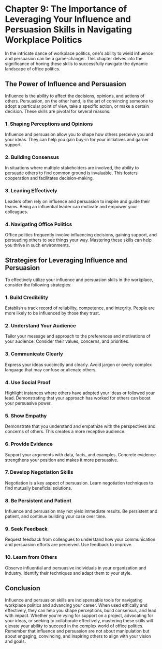 Chapter 9: The Importance of Leveraging Your Influence and Persuasion Skills in Navigating Workplace Politics
=============================================================================================================

In the intricate dance of workplace politics, one's ability to wield influence and persuasion can be a game-changer. This chapter delves into the significance of honing these skills to successfully navigate the dynamic landscape of office politics.

The Power of Influence and Persuasion
-------------------------------------

Influence is the ability to affect the decisions, opinions, and actions of others. Persuasion, on the other hand, is the art of convincing someone to adopt a particular point of view, take a specific action, or make a certain decision. These skills are pivotal for several reasons:

### **1. Shaping Perceptions and Opinions**

Influence and persuasion allow you to shape how others perceive you and your ideas. They can help you gain buy-in for your initiatives and garner support.

### **2. Building Consensus**

In situations where multiple stakeholders are involved, the ability to persuade others to find common ground is invaluable. This fosters cooperation and facilitates decision-making.

### **3. Leading Effectively**

Leaders often rely on influence and persuasion to inspire and guide their teams. Being an influential leader can motivate and empower your colleagues.

### **4. Navigating Office Politics**

Office politics frequently involve influencing decisions, gaining support, and persuading others to see things your way. Mastering these skills can help you thrive in such environments.

Strategies for Leveraging Influence and Persuasion
--------------------------------------------------

To effectively utilize your influence and persuasion skills in the workplace, consider the following strategies:

### **1. Build Credibility**

Establish a track record of reliability, competence, and integrity. People are more likely to be influenced by those they trust.

### **2. Understand Your Audience**

Tailor your message and approach to the preferences and motivations of your audience. Consider their values, concerns, and priorities.

### **3. Communicate Clearly**

Express your ideas succinctly and clearly. Avoid jargon or overly complex language that may confuse or alienate others.

### **4. Use Social Proof**

Highlight instances where others have adopted your ideas or followed your lead. Demonstrating that your approach has worked for others can boost your persuasive power.

### **5. Show Empathy**

Demonstrate that you understand and empathize with the perspectives and concerns of others. This creates a more receptive audience.

### **6. Provide Evidence**

Support your arguments with data, facts, and examples. Concrete evidence strengthens your position and makes it more persuasive.

### **7. Develop Negotiation Skills**

Negotiation is a key aspect of persuasion. Learn negotiation techniques to find mutually beneficial solutions.

### **8. Be Persistent and Patient**

Influence and persuasion may not yield immediate results. Be persistent and patient, and continue building your case over time.

### **9. Seek Feedback**

Request feedback from colleagues to understand how your communication and persuasion efforts are perceived. Use feedback to improve.

### **10. Learn from Others**

Observe influential and persuasive individuals in your organization and industry. Identify their techniques and adapt them to your style.

Conclusion
----------

Influence and persuasion skills are indispensable tools for navigating workplace politics and advancing your career. When used ethically and effectively, they can help you shape perceptions, build consensus, and lead with impact. Whether you're vying for support on a project, advocating for your ideas, or seeking to collaborate effectively, mastering these skills will elevate your ability to succeed in the complex world of office politics. Remember that influence and persuasion are not about manipulation but about engaging, convincing, and inspiring others to align with your vision and goals.
